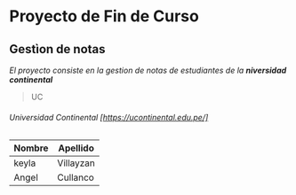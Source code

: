 # Proyecto de Fin de Curso 
## Gestìon de notas
*El proyecto consiste en la gestion de notas de estudiantes de la **niversidad continental***
> UC
###### Universidad Continental [https://ucontinental.edu.pe/]

| Nombre | Apellido |
| ------------- | ------------- |
| keyla | Villayzan |
| Angel  | Cullanco  |
